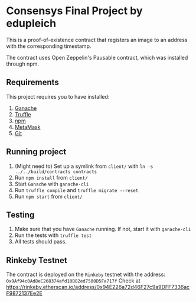 # Consensys Final Project by edupleich

This is a proof-of-existence contract that registers an image to an address with the corresponding timestamp.

The contract uses Open Zeppelin's Pausable contract, which was installed through npm.

## Requirements
This project requires you to have installed:
1. [Ganache](https://truffleframework.com/ganache)
1. [Truffle](https://truffleframework.com/)
1. [npm](https://www.npmjs.com/)
1. [MetaMask](https://metamask.io/)
1. [Git](https://git-scm.com/)


## Running project
1. (Might need to) Set up a symlink from `client/` with `ln -s ../../build/contracts contracts`
1. Run `npm install` from `client/`
1. Start `Ganache` with `ganache-cli`
1. Run `truffle compile` and `truffle migrate --reset`
1. Run `npm start` from `client/`


## Testing
1. Make sure that you have `Ganache` running. If not, start it with `ganache-cli`
1. Run the tests with `truffle test`
1. All tests should pass.

## Rinkeby Testnet
The contract is deployed on the `Rinkeby` testnet with the address: `0x9Af94c0Ad8eC268374afd10B82ed7500D5Fa717f`
Check at https://rinkeby.etherscan.io/address/0x94E226a72d46F27c9a9DFF7336acF9872137Ee2E


